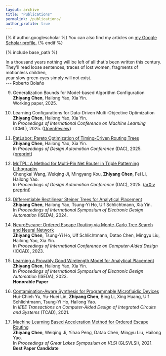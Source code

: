 ```yaml
---
layout: archive
title: "Publications"
permalink: /publications/
author_profile: true
---
```


{% if author.googlescholar %}
  You can also find my articles on <u><a href="{{author.googlescholar}}">my Google Scholar profile</a>.</u>
{% endif %}

{% include base_path %}

In a thousand years nothing will be left of all that's been written this century.  
They'll read loose sentences, traces of lost women, fragments of motionless children,  
your slow green eyes simply will not exist.  
--- Roberto Bolaño

9. Generalization Bounds for Model-based Algorithm Configuration  
**Zhiyang Chen**, Hailong Yao, Xia Yin.  
Working paper, 2025.

8. Learning Configurations for Data-Driven Multi-Objective Optimization  
**Zhiyang Chen**, Hailong Yao, Xia Yin.  
In *Proceedings of International Conference on Machine Learning* (ICML), 2025. ([OpenReview](https://openreview.net/pdf?id=1fUJk8viuw))

7. [PatLabor: Pareto Optimization of Timing-Driven Routing Trees](https://ieeexplore.ieee.org/document/11133098)  
**Zhiyang Chen**, Hailong Yao, Xia Yin.  
In *Proceedings of Design Automation Conference* (DAC), 2025. ([preprint](https://chen-zhi-yang.github.io/files/Pareto_Optimization_of_Timing_Driven_Routing_Trees.pdf))

6. [Mr.TPL: A Method for Multi-Pin Net Router in Triple Patterning Lithography](https://ieeexplore.ieee.org/document/11132965)  
Chengkai Wang, Weiqing Ji, Mingyang Kou, **Zhiyang Chen**, Fei Li, Hailong Yao.  
In *Proceedings of Design Automation Conference* (DAC), 2025. ([arXiv preprint](https://arxiv.org/abs/2412.02703))  

5. [Differentiable Rectilinear Steiner Trees for Analytical Placement](https://ieeexplore.ieee.org/document/10617497)  
**Zhiyang Chen**, Hailong Yao, Tsung-Yi Ho, Ulf Schlichtmann, Xia Yin.  
In *Proceedings of International Symposium of Electronic Design Automation* (ISEDA), 2024.

4. [NeuroEscape: Ordered Escape Routing via Monte-Carlo Tree Search and Neural Network](https://ieeexplore.ieee.org/abstract/document/10323718)  
**Zhiyang Chen**, Tsung-Yi Ho, Ulf Schlichtmann, Datao Chen, Mingyu Liu, Hailong Yao, Xia Yin.  
In *Proceedings of International Conference on Computer-Aided Design* (ICCAD), 2023.

3. [Learning a Provably Good Wirelength Model for Analytical Placement](https://ieeexplore.ieee.org/document/10218451)  
**Zhiyang Chen**, Hailong Yao, Xia Yin.  
In *Proceedings of International Symposium of Electronic Design Automation* (ISEDA), 2023.  
**Honorable Paper**

2. [Contamination-Aware Synthesis for Programmable Microfluidic Devices](https://ieeexplore.ieee.org/document/9647006)  
Hui-Chieh Yu, Yu-Huei Lin, **Zhiyang Chen**, Bing Li, Xing Huang, Ulf Schlichtmann, Tsung-Yi Ho, Hailong Yao.  
In *IEEE Transactions on Computer-Aided Design of Integrated Circuits and Systems* (TCAD), 2021.

1. [Machine Learning Based Acceleration Method for Ordered Escape Routing](https://dl.acm.org/doi/10.1145/3453688.3461483)  
**Zhiyang Chen**, Weiqing Ji, Yihao Peng, Datao Chen, Mingyu Liu, Hailong Yao.  
In *Proceedings of Great Lakes Symposium on VLSI* (GLSVLSI), 2021.  
**Best Paper Candidate**
